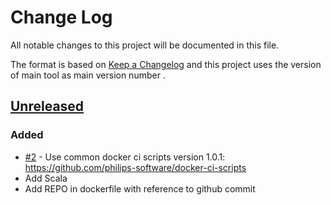 # Change Log
All notable changes to this project will be documented in this file.

The format is based on [Keep a Changelog](http://keepachangelog.com/)
and this project uses the version of main tool as main version number .

## [Unreleased]

### Added
- [#2] - Use common docker ci scripts version 1.0.1: https://github.com/philips-software/docker-ci-scripts
- Add Scala
- Add REPO in dockerfile with reference to github commit

[#2]: https://github.com/philips-software/scala/issues/2
[Unreleased]: https://github.com/philips-software/scala
